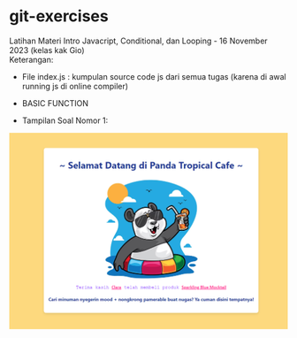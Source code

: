 # git-exercises
Latihan Materi Intro Javacript, Conditional, dan Looping - 16 November 2023 (kelas kak Gio)  
Keterangan:  
- File index.js : kumpulan source code js dari semua tugas (karena di awal running js di online compiler)

- BASIC FUNCTION  

- Tampilan Soal Nomor 1:  

![Alt text](gambar1.png)